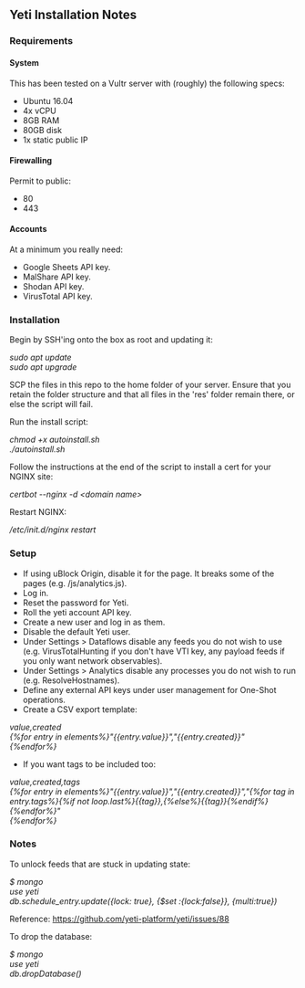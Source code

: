 ## Yeti Installation Notes ##

### Requirements ###
#### System ####

This has been tested on a Vultr server with (roughly) the following specs:  

- Ubuntu 16.04  
- 4x vCPU  
- 8GB RAM  
- 80GB disk  
- 1x static public IP  

#### Firewalling ####

Permit to public:  
- 80  
- 443  

#### Accounts ####

At a minimum you really need:  

- Google Sheets API key.  
- MalShare API key.  
- Shodan API key.   
- VirusTotal API key.  

### Installation ###

Begin by SSH'ing onto the box as root and updating it:  

*sudo apt update  
sudo apt upgrade*

SCP the files in this repo to the home folder of your server. Ensure that you retain the folder structure and that all files in the 'res' folder remain there, or else the script will fail.  

Run the install script:  

*chmod +x autoinstall.sh  
./autoinstall.sh*  

Follow the instructions at the end of the script to install a cert for your NGINX site:  

*certbot --nginx -d \<domain name\>*

Restart NGINX:  

*/etc/init.d/nginx restart*

### Setup ###
- If using uBlock Origin, disable it for the page. It breaks some of the pages (e.g. /js/analytics.js).
- Log in.  
- Reset the password for Yeti.  
- Roll the yeti account API key.  
- Create a new user and log in as them.  
- Disable the default Yeti user.  
- Under Settings > Dataflows disable any feeds you do not wish to use (e.g. VirusTotalHunting if you don't have VTI key, any payload feeds if you only want network observables).  
- Under Settings > Analytics disable any processes you do not wish to run (e.g. ResolveHostnames).  
- Define any external API keys under user management for One-Shot operations.  
- Create a CSV export template:  

*value,created  
{%for entry in elements%}"{{entry.value}}","{{entry.created}}"  
{%endfor%}*

- If you want tags to be included too:

*value,created,tags  
{%for entry in elements%}"{{entry.value}}","{{entry.created}}","{%for tag in entry.tags%}{%if not loop.last%}{{tag}},{%else%}{{tag}}{%endif%}{%endfor%}"  
{%endfor%}*  

### Notes ###
To unlock feeds that are stuck in updating state:  

*$ mongo  
use yeti  
db.schedule_entry.update({lock: true}, {$set :{lock:false}}, {multi:true})*  

Reference: https://github.com/yeti-platform/yeti/issues/88  

To drop the database:  

*$ mongo  
use yeti  
db.dropDatabase()*  
